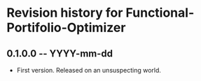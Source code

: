 # Revision history for Functional-Portifolio-Optimizer

## 0.1.0.0 -- YYYY-mm-dd

* First version. Released on an unsuspecting world.
